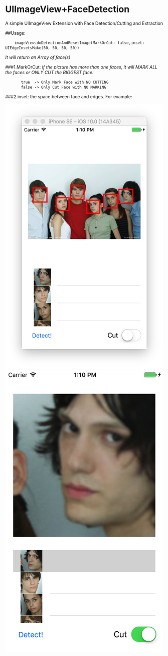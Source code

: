 # UIImageView+FaceDetection
A simple UIImageView Extension with Face Detection/Cutting and Extraction

##Usage:

        imageView.doDetectionAndResetImage(MarkOrCut: false,inset: UIEdgeInsetsMake(50, 50, 50, 50))

_It will return an Array<UIImage> of face(s)_

###1.MarkOrCut: 
_If the picture has more than one faces, it will MARK ALL the faces or ONLY CUT the BIGGEST face._

           true  -> Only Mark Face with NO CUTTING
           false -> Only Cut Face with NO MARKING

###2.inset: the space between face and edges.
For example:

![image](example2.png)
![image](example1.png)
